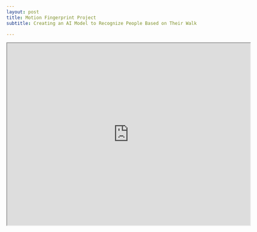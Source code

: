 ```yaml
---
layout: post
title: Motion Fingerprint Project 
subtitle: Creating an AI Model to Recognize People Based on Their Walk with IMU Sensor/Smartwarch

---
```


<iframe src="https://drive.google.com/file/d/1UcOZoH7RxSMaNXN0r3FcDcpSpDJ33CS9/view?usp=sharing" width="640" height="480"></iframe>